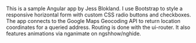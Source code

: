 This is a sample Angular app by Jess Blokland. 
I use Bootstrap to style a responsive horizontal form with custom CSS radio buttons and checkboxes.
The app connects to the Google Maps Geocoding API to return location coordinates for a queried address. Routing is done with the ui-router.
It also features animations via nganimate on ngshhow/nghide.